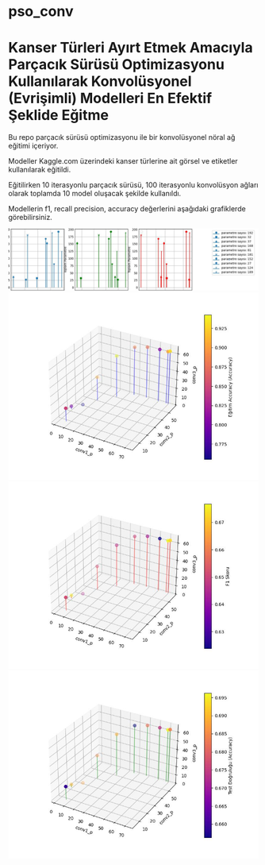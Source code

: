 # pso_conv
<h1>Kanser Türleri Ayırt Etmek Amacıyla Parçacık Sürüsü Optimizasyonu Kullanılarak Konvolüsyonel (Evrişimli) Modelleri En Efektif Şeklide Eğitme</h1>
Bu repo parçacık sürüsü optimizasyonu ile bir konvolüsyonel nöral ağ eğitimi içeriyor.

Modeller Kaggle.com üzerindeki kanser türlerine ait görsel ve etiketler kullanılarak eğitildi.

Eğitilirken 10 iterasyonlu parçacık sürüsü, 100 iterasyonlu konvolüsyon ağları olarak toplamda 10 model oluşacak şekilde kullanıldı.

Modellerin f1, recall precision, accuracy değerlerini aşağıdaki grafiklerde görebilirsiniz.

<img src="https://github.com/rag0nn/pso-conv/blob/main/results/plot_2d_scored.jpg?raw=true" width="auto">
<img src="https://github.com/rag0nn/pso-conv/blob/main/results/plot_3d_egitim_acc.jpg?raw=true" width="auto">
<img src="https://github.com/rag0nn/pso-conv/blob/main/results/plot_3d_f1_acc.jpg?raw=true" width="auto">
<img src="https://github.com/rag0nn/pso-conv/blob/main/results/plot_3d_test_acc.jpg?raw=true" width="auto">
